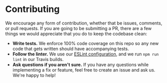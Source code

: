 # Contributing

We encourage any form of contribution, whether that be issues, comments, or pull requests. If you are going to be submitting a PR, there are a few things we would appreciate that you do to keep the codebase clean:

* **Write tests.** We enforce 100% code coverage on this repo so any new code that gets written should have accompanying tests.
* **Follow the linter.** We use our [ESLint configuration](https://github.com/abbas0327/eslint-config-abbas0327), and we run `npm run lint` in our Travis builds.
* **Ask questions if you aren't sure.** If you have any questions while implementing a fix or feature, feel free to create an issue and ask us. We're happy to help!
